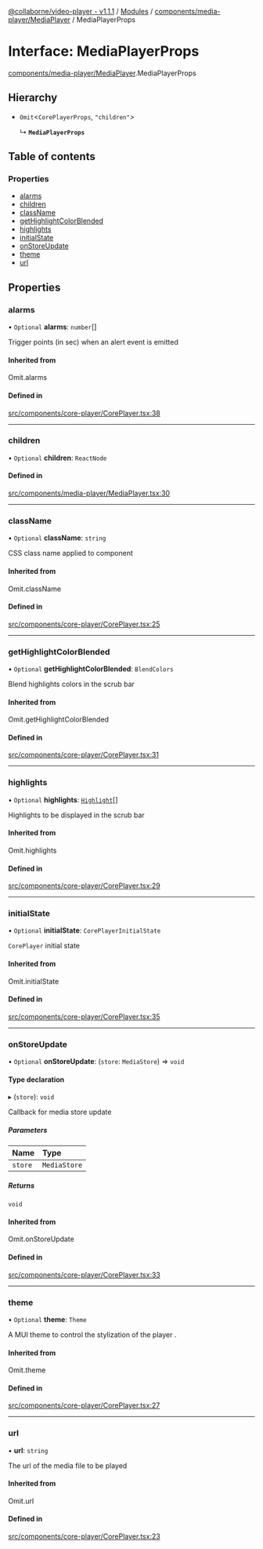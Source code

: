 [@collaborne/video-player - v1.1.1](/docs/../README.md) / [Modules](/docs/modules.md) / [components/media-player/MediaPlayer](/docs/modules/components_media_player_MediaPlayer.md) / MediaPlayerProps

# Interface: MediaPlayerProps

[components/media-player/MediaPlayer](/docs/modules/components_media_player_MediaPlayer.md).MediaPlayerProps

## Hierarchy

- `Omit`<`CorePlayerProps`, ``"children"``\>

  ↳ **`MediaPlayerProps`**

## Table of contents

### Properties

- [alarms](/docs/interfaces/components_media_player_MediaPlayer.MediaPlayerProps.md#alarms)
- [children](/docs/interfaces/components_media_player_MediaPlayer.MediaPlayerProps.md#children)
- [className](/docs/interfaces/components_media_player_MediaPlayer.MediaPlayerProps.md#classname)
- [getHighlightColorBlended](/docs/interfaces/components_media_player_MediaPlayer.MediaPlayerProps.md#gethighlightcolorblended)
- [highlights](/docs/interfaces/components_media_player_MediaPlayer.MediaPlayerProps.md#highlights)
- [initialState](/docs/interfaces/components_media_player_MediaPlayer.MediaPlayerProps.md#initialstate)
- [onStoreUpdate](/docs/interfaces/components_media_player_MediaPlayer.MediaPlayerProps.md#onstoreupdate)
- [theme](/docs/interfaces/components_media_player_MediaPlayer.MediaPlayerProps.md#theme)
- [url](/docs/interfaces/components_media_player_MediaPlayer.MediaPlayerProps.md#url)

## Properties

### alarms

• `Optional` **alarms**: `number`[]

Trigger points (in sec) when an alert event is emitted

#### Inherited from

Omit.alarms

#### Defined in

[src/components/core-player/CorePlayer.tsx:38](https://github.com/Collaborne/video-player/blob/387ca1f/src/components/core-player/CorePlayer.tsx#L38)

___

### children

• `Optional` **children**: `ReactNode`

#### Defined in

[src/components/media-player/MediaPlayer.tsx:30](https://github.com/Collaborne/video-player/blob/387ca1f/src/components/media-player/MediaPlayer.tsx#L30)

___

### className

• `Optional` **className**: `string`

CSS class name applied to component

#### Inherited from

Omit.className

#### Defined in

[src/components/core-player/CorePlayer.tsx:25](https://github.com/Collaborne/video-player/blob/387ca1f/src/components/core-player/CorePlayer.tsx#L25)

___

### getHighlightColorBlended

• `Optional` **getHighlightColorBlended**: `BlendColors`

Blend highlights colors in the scrub bar

#### Inherited from

Omit.getHighlightColorBlended

#### Defined in

[src/components/core-player/CorePlayer.tsx:31](https://github.com/Collaborne/video-player/blob/387ca1f/src/components/core-player/CorePlayer.tsx#L31)

___

### highlights

• `Optional` **highlights**: [`Highlight`](/docs/interfaces/types_media_state.Highlight.md)[]

Highlights to be displayed in the scrub bar

#### Inherited from

Omit.highlights

#### Defined in

[src/components/core-player/CorePlayer.tsx:29](https://github.com/Collaborne/video-player/blob/387ca1f/src/components/core-player/CorePlayer.tsx#L29)

___

### initialState

• `Optional` **initialState**: `CorePlayerInitialState`

`CorePlayer` initial state

#### Inherited from

Omit.initialState

#### Defined in

[src/components/core-player/CorePlayer.tsx:35](https://github.com/Collaborne/video-player/blob/387ca1f/src/components/core-player/CorePlayer.tsx#L35)

___

### onStoreUpdate

• `Optional` **onStoreUpdate**: (`store`: `MediaStore`) => `void`

#### Type declaration

▸ (`store`): `void`

Callback for media store update

##### Parameters

| Name | Type |
| :------ | :------ |
| `store` | `MediaStore` |

##### Returns

`void`

#### Inherited from

Omit.onStoreUpdate

#### Defined in

[src/components/core-player/CorePlayer.tsx:33](https://github.com/Collaborne/video-player/blob/387ca1f/src/components/core-player/CorePlayer.tsx#L33)

___

### theme

• `Optional` **theme**: `Theme`

A MUI theme to control the stylization of the player .

#### Inherited from

Omit.theme

#### Defined in

[src/components/core-player/CorePlayer.tsx:27](https://github.com/Collaborne/video-player/blob/387ca1f/src/components/core-player/CorePlayer.tsx#L27)

___

### url

• **url**: `string`

The url of the media file to be played

#### Inherited from

Omit.url

#### Defined in

[src/components/core-player/CorePlayer.tsx:23](https://github.com/Collaborne/video-player/blob/387ca1f/src/components/core-player/CorePlayer.tsx#L23)

